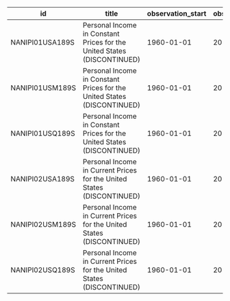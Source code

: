 | id              | title                                                                   | observation_start   | observation_end   |
|-----------------|-------------------------------------------------------------------------|---------------------|-------------------|
| NANIPI01USA189S | Personal Income in Constant Prices for the United States (DISCONTINUED) | 1960-01-01          | 2014-01-01        |
| NANIPI01USM189S | Personal Income in Constant Prices for the United States (DISCONTINUED) | 1960-01-01          | 2015-10-01        |
| NANIPI01USQ189S | Personal Income in Constant Prices for the United States (DISCONTINUED) | 1960-01-01          | 2015-07-01        |
| NANIPI02USA189S | Personal Income in Current Prices for the United States (DISCONTINUED)  | 1960-01-01          | 2014-01-01        |
| NANIPI02USM189S | Personal Income in Current Prices for the United States (DISCONTINUED)  | 1960-01-01          | 2015-10-01        |
| NANIPI02USQ189S | Personal Income in Current Prices for the United States (DISCONTINUED)  | 1960-01-01          | 2015-07-01        |